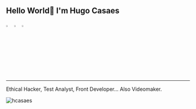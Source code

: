 ## Hello World👋 I'm Hugo Casaes

  [<img src="https://img.icons8.com/color/48/000000/linkedin.png" width="3.5%"/>](https://www.linkedin.com/in/hugocasaes/)
  [<img src="https://img.icons8.com/fluent/48/000000/instagram-new.png" width="3.5%"/>](https://www.instagram.com//)
  <a href="mailto:hugocasaes@gmail.com"> <img src="https://img.icons8.com/fluent/48/000000/gmail.png" width="3.5%"/> </a>
_________________________________________________________________________
Ethical Hacker, Test Analyst, Front Developer... Also Videomaker.

<p align="left"> <img src="https://komarev.com/ghpvc/?username=hcasaes&label=Profile%20views&color=0e75b6&style=flat" alt="hcasaes" /> </p>
